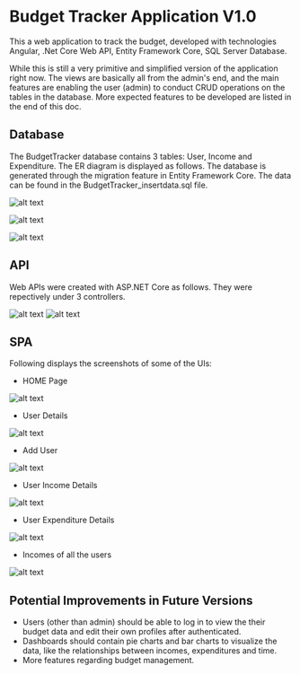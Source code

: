 # Budget Tracker Application V1.0

This a web application to track the budget, developed with technologies Angular, .Net Core Web API, Entity Framework Core, SQL Server Database. 

While this is still a very primitive and simplified version of the application right now. The views are basically all from the admin's end, and the main features are enabling the user (admin) to conduct CRUD operations on the tables in the database. More expected features to be developed are listed in the end of this doc.


## Database
The BudgetTracker database contains 3 tables: User, Income and Expenditure. The ER diagram is displayed as follows. The database is generated through the migration feature in Entity Framework Core. The data can be found in the BudgetTracker_insertdata.sql file.

![alt text](https://github.com/yiming-2021/YimingGu.BudgetTracker/blob/main/Screenshots/ER.jpg)

![alt text](https://github.com/yiming-2021/YimingGu.BudgetTracker/blob/main/Screenshots/DB.jpg)

![alt text](https://github.com/yiming-2021/YimingGu.BudgetTracker/blob/main/Screenshots/usertable.jpg)


## API
Web APIs were created with ASP.NET Core as follows. They were repectively under 3 controllers. 

![alt text](https://github.com/yiming-2021/YimingGu.BudgetTracker/blob/main/Screenshots/API1.png)
![alt text](https://github.com/yiming-2021/YimingGu.BudgetTracker/blob/main/Screenshots/API2.png)


## SPA

Following displays the screenshots of some of the UIs:

* HOME Page

![alt text](https://github.com/yiming-2021/YimingGu.BudgetTracker/blob/main/Screenshots/HomePage.jpg)

* User Details
 
![alt text](https://github.com/yiming-2021/YimingGu.BudgetTracker/blob/main/Screenshots/UserDetails.jpg)

* Add User

![alt text](https://github.com/yiming-2021/YimingGu.BudgetTracker/blob/main/Screenshots/AddUser.jpg)


* User Income Details

![alt text](https://github.com/yiming-2021/YimingGu.BudgetTracker/blob/main/Screenshots/UserIncomeDetails.jpg)


* User Expenditure Details

![alt text](https://github.com/yiming-2021/YimingGu.BudgetTracker/blob/main/Screenshots/UserExpenditureDetails.jpg)


* Incomes of all the users

![alt text](https://github.com/yiming-2021/YimingGu.BudgetTracker/blob/main/Screenshots/allIncomes.jpg)



## Potential Improvements in Future Versions
* Users (other than admin) should be able to log in to view the their budget data and edit their own profiles after authenticated. 
* Dashboards should contain pie charts and bar charts to visualize the data, like the relationships between incomes, expenditures and time. 
* More features regarding budget management.
